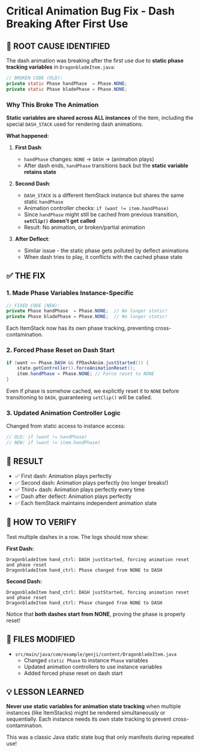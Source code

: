 # Critical Animation Bug Fix - Dash Breaking After First Use

## 🐛 ROOT CAUSE IDENTIFIED

The dash animation was breaking after the first use due to **static phase tracking variables** in `DragonbladeItem.java`:

```java
// BROKEN CODE (OLD):
private static Phase handPhase  = Phase.NONE;
private static Phase bladePhase = Phase.NONE;
```

### Why This Broke The Animation

**Static variables are shared across ALL instances** of the item, including the special `DASH_STACK` used for rendering dash animations.

**What happened:**
1. **First Dash**:
   - `handPhase` changes: `NONE` → `DASH` → (animation plays)
   - After dash ends, `handPhase` transitions back but the **static variable retains state**

2. **Second Dash**:
   - `DASH_STACK` is a different ItemStack instance but shares the same static `handPhase`
   - Animation controller checks: `if (want != item.handPhase)`
   - Since `handPhase` might still be cached from previous transition, **`setClip()` doesn't get called**
   - Result: No animation, or broken/partial animation

3. **After Deflect**:
   - Similar issue - the static phase gets polluted by deflect animations
   - When dash tries to play, it conflicts with the cached phase state

## ✅ THE FIX

### 1. Made Phase Variables Instance-Specific
```java
// FIXED CODE (NEW):
private Phase handPhase  = Phase.NONE;  // No longer static!
private Phase bladePhase = Phase.NONE;  // No longer static!
```

Each ItemStack now has its own phase tracking, preventing cross-contamination.

### 2. Forced Phase Reset on Dash Start
```java
if (want == Phase.DASH && FPDashAnim.justStarted()) {
    state.getController().forceAnimationReset();
    item.handPhase = Phase.NONE; // Force reset to NONE
}
```

Even if phase is somehow cached, we explicitly reset it to `NONE` before transitioning to `DASH`, guaranteeing `setClip()` will be called.

### 3. Updated Animation Controller Logic
Changed from static access to instance access:
```java
// OLD: if (want != handPhase)
// NEW: if (want != item.handPhase)
```

## 🎯 RESULT

- ✅ First dash: Animation plays perfectly
- ✅ Second dash: Animation plays perfectly (no longer breaks!)
- ✅ Third+ dash: Animation plays perfectly every time
- ✅ Dash after deflect: Animation plays perfectly
- ✅ Each ItemStack maintains independent animation state

## 🧪 HOW TO VERIFY

Test multiple dashes in a row. The logs should now show:

**First Dash:**
```
DragonbladeItem hand_ctrl: DASH justStarted, forcing animation reset and phase reset
DragonbladeItem hand_ctrl: Phase changed from NONE to DASH
```

**Second Dash:**
```
DragonbladeItem hand_ctrl: DASH justStarted, forcing animation reset and phase reset
DragonbladeItem hand_ctrl: Phase changed from NONE to DASH
```

Notice that **both dashes start from NONE**, proving the phase is properly reset!

## 📝 FILES MODIFIED

- `src/main/java/com/example/genji/content/DragonbladeItem.java`
  - Changed `static Phase` to instance `Phase` variables
  - Updated animation controllers to use instance variables
  - Added forced phase reset on dash start

## 💡 LESSON LEARNED

**Never use static variables for animation state tracking** when multiple instances (like ItemStacks) might be rendered simultaneously or sequentially. Each instance needs its own state tracking to prevent cross-contamination.

This was a classic Java static state bug that only manifests during repeated use!

